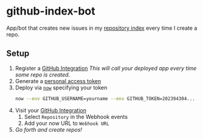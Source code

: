 # github-index-bot

App/bot that creates new issues in my [repository index](https://github.com/plibither8/index) every time I create a repo.

## Setup

1. Register a [GitHub Integration](https://github.com/settings/integrations)
    _This will call your deployed app every time some repo is created._
1. Generate a [personal access token](https://github.com/settings/tokens)
1. Deploy via [`now`](https://github.com/zeit/now-cli) specifying your token
    ```sh
    now --env GITHUB_USERNAME=yourname --env GITHUB_TOKEN=202394304...
    ```
1. Visit your [GitHub Integration](https://github.com/settings/integrations)
    1. Select `Repository` in the Webhook events
    2. Add your now URL to `Webhook URL`
1. _Go forth and create repos!_
